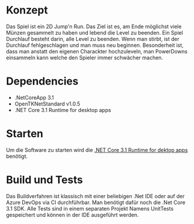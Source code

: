 # Konzept
Das Spiel ist ein 2D Jump'n Run. Das Ziel ist es, am Ende möglichst viele Münzen gesammelt zu haben und lebend die Level zu beenden.
Ein Spiel Durchlauf besteht darin, alle Level zu beenden. Wenn man stirbt, ist der Durchlauf fehlgeschlagen und man muss neu beginnen.
Besonderheit ist, dass man anstatt den eigenen Charackter hochzuleveln, man PowerDowns einsammeln kann welche den Spieler immer schwächer machen.

# Dependencies
- .NetCoreApp 3.1
- OpenTKNetStandard v1.0.5
- .NET Core 3.1 Runtime for desktop apps

# Starten
Um die Software zu starten wird die [.NET Core 3.1 Runtime for dektop apps](https://dotnet.microsoft.com/download/dotnet-core/current/runtime) benötigt.

# Build und Tests
Das Buildverfahren ist klassisch mit einer beliebigen .Net IDE oder auf der Azure DevOps via CI durchführbar. Man benötigt dafür noch die .Net Core 3.1 SDK.
Alle Tests sind in einem separaten Projekt Namens UnitTests gespeichert und können in der IDE ausgeführt werden.